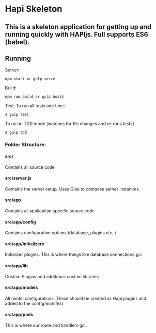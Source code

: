 # Hapi Skeleton

This is a skeleton application for getting up and running quickly with HAPIjs. Full supports ES6 (babel).
---

Running
---

Server:
```
npm start or gulp serve
```

Build:
```
npm run build or gulp build
```

Test:
To run all tests one time:

```
$ gulp test
```

To run in TDD mode (watches for file changes and re-runs tests)
```
$ gulp tdd
```


### Folder Structure:

#### src/

Contains all source code

#### src/server.js

Contains the server setup. Uses Glue to compose server instances.

#### src/app

Contains all application specific source code

#### src/app/config

Contains configuration options (database, plugins etc..)

#### src/app/initializers

Initializer plugins. This is where things like database connections go.

#### src/app/lib

Custom Plugins and additional custom libraries

#### src/app/models

All model configurations. These should be created as Hapi plugins and added to the config/manifest

#### src/app/pods

This is where our route and handlers go. 